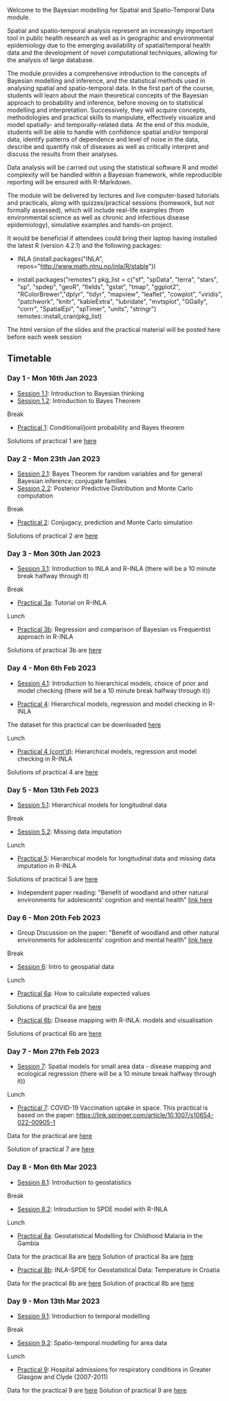 
Welcome to the Bayesian modelling for Spatial and Spatio-Temporal Data module.

Spatial and spatio-temporal analysis represent an increasingly important tool in public health research as well as in geographic and environmental epidemiology due to the emerging availability of spatial/temporal health data and the development of novel computational techniques, allowing for the analysis of large database.  

The module provides a comprehensive introduction to the concepts of Bayesian modelling and inference, and the statistical methods used in analysing spatial and spatio-temporal data.  In the first part of the course, students will learn about the main theoretical concepts of the Bayesian approach to probability and inference, before moving on to statistical modelling and interpretation. Successively, they will acquire concepts, methodologies and practical skills to manipulate, effectively visualize and model spatially- and temporally-related data. At the end of this module, students will be able to handle with confidence spatial and/or temporal data, identify patterns of dependence and level of noise in the data, describe and quantify risk of diseases as well as critically interpret and discuss the results from their analyses.  

Data analysis will be carried out using the statistical software R and model complexity will be handled within a Bayesian framework, while reproducible reporting will be ensured with R-Markdown. 

The module will be delivered by lectures and live computer-based tutorials and practicals, along with quizzes/practical sessions (homework, but not formally assessed), which will include real-life examples (from environmental science as well as chronic and infectious disease epidemiology), simulative examples and hands-on project.  

It would be beneficial if attendees could bring their laptop having installed the latest R (version 4.2.1) and the following packages:

- INLA (install.packages("INLA", repos="http://www.math.ntnu.no/inla/R/stable"))

- install.packages("remotes")
pkg_list = c("sf", "spData", "terra", "stars", "sp", "spdep", "geoR", "fields", "gstat", "tmap", "ggplot2", "RColorBrewer","dplyr", "tidyr", "mapview", "leaflet", "cowplot", "viridis", "patchwork", "knitr", "kableExtra", "lubridate", "mvtsplot", "GGally", "corrr", "SpatialEpi", "spTimer", "units", "stringr")
remotes::install_cran(pkg_list)


The html version of the slides and the practical material will be posted here before each week session

## Timetable
### Day 1 - Mon 16th Jan 2023

- [Session 1.1](Session1.1): Introduction to Bayesian thinking
- [Session 1.2](Session1.2): Introduction to Bayes Theorem

Break

- [Practical 1](Practical1): Conditional/joint probability and Bayes theorem 

Solutions of practical 1 are [here](Practical1/solutions.html)

### Day 2 - Mon 23th Jan 2023

- [Session 2.1](Session2.1): Bayes Theorem for random variables and for general Bayesian inference; conjugate families
- [Session 2.2](Session2.2): Posterior Predictive Distribution and Monte Carlo computation

Break

- [Practical 2](Practical2): Conjugacy, prediction and Monte Carlo simulation

Solutions of practical 2 are [here](Practical2/solutions.html)

### Day 3 - Mon 30th Jan 2023

- [Session 3.1](Session3.1): Introduction to INLA and R-INLA (there will be a 10 minute break halfway through it)

Break

- [Practical 3a](Practical3a): Tutorial on R-INLA

Lunch

- [Practical 3b](Practical3b): Regression and comparison of Bayesian vs Frequentist approach in R-INLA

Solutions of practical 3b are [here](Practical3b/Practical3b_Solutions.html)


### Day 4 - Mon 6th Feb 2023

- [Session 4.1](Session4.1): Introduction to hierarchical models, choice of prior and model checking (there will be a 10 minute break halfway through it)) 

- [Practical 4](Practical4): Hierarchical models, regression and model checking in R-INLA

The dataset for this practical can be downloaded [here](Practical4/gambia.RData)

Lunch

- [Practical 4 (cont'd)](Practical4): Hierarchical models, regression and model checking in R-INLA

Solutions of practical 4 are [here](Practical4/Practical4_Solutions.html)

### Day 5 - Mon 13th Feb 2023

- [Session 5.1](Session5.1): Hierarchical models for longitudinal data

Break

- [Session 5.2](Session5.2): Missing data imputation

Lunch

- [Practical 5](Practical5): Hierarchical models for longitudinal data and missing data imputation in R-INLA

Solutions of practical 5 are [here](Practical5/Practical5_Solutions.html)

- Independent paper reading: "Benefit of woodland and other natural environments for adolescents’ cognition and mental health" [link here](https://www.nature.com/articles/s41893-021-00751-1) 

### Day 6 - Mon 20th Feb 2023

- Group Discussion on the paper: "Benefit of woodland and other natural environments for adolescents’ cognition and mental health" [link here](https://www.nature.com/articles/s41893-021-00751-1) 

Break

- [Session 6](Session6): Intro to geospatial data

Lunch

- [Practical 6a](Practical6a): How to calculate expected values

Solutions of practical 6a are [here](Practical6a/Practical6a.html)

- [Practical 6b](Practical6b): Disease mapping with R-INLA: models and visualisation

Solutions of practical 6b are [here](Practical6b/Practical6b.html)


### Day 7 - Mon 27th Feb 2023

- [Session 7](Session7): Spatial models for small area data - disease mapping and ecological regression (there will be a 10 minute break halfway through it))

Lunch

- [Practical 7](Practical7): COVID-19 Vaccination uptake in space. This practical is based on the paper: https://link.springer.com/article/10.1007/s10654-022-00905-1

Data for the practical are [here](Practical7/WK7_Practical.zip)

Solution of practical 7 are [here](Practical7/Practical7_solutions.html)


### Day 8 - Mon 6th Mar 2023

- [Session 8.1](Session8.1): Introduction to geostatistics

Break

- [Session 8.2](Session8.2): Introduction to SPDE model with R-INLA

Lunch

- [Practical 8a](Practical8a): Geostatistical Modelling for Childhood Malaria in the Gambia

Data for the practical 8a are [here](Practical8a/Practical8a.zip)
Solution of practical 8a are [here](Practical8a/Practical8a_Solutions.html)

- [Practical 8b](Practical8b): INLA-SPDE for Geostatistical Data: Temperature in Croatia

Data for the practical 8b are [here](Practical8b/temperature.croatia.RData)
Solution of practical 8b are [here](Practical8b/Practical8b_Solutions.html)


### Day 9 - Mon 13th Mar 2023

- [Session 9.1](Session9.1): Introduction to temporal modelling

Break

- [Session 9.2](Session9.2): Spatio-temporal modelling for area data

Lunch

- [Practical 9](Practical9): Hospital admissions for respiratory conditions in Greater Glasgow and Clyde (2007-2011)

Data for the practical 9 are [here](Practical9/DataPractical.zip)
Solution of practical 9 are [here](Practical9/Practical9_Solutions.html)

